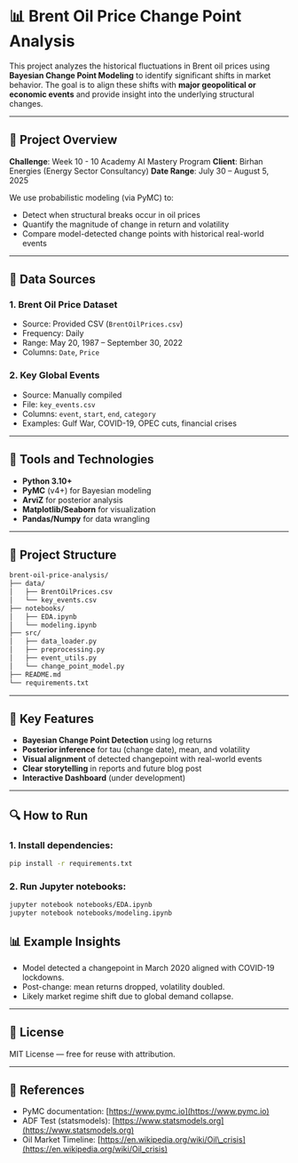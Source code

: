 
# 📊 Brent Oil Price Change Point Analysis

This project analyzes the historical fluctuations in Brent oil prices using **Bayesian Change Point Modeling** to identify significant shifts in market behavior. The goal is to align these shifts with **major geopolitical or economic events** and provide insight into the underlying structural changes.

---

## 🚀 Project Overview

**Challenge**: Week 10 - 10 Academy AI Mastery Program
**Client**: Birhan Energies (Energy Sector Consultancy)
**Date Range**: July 30 – August 5, 2025

We use probabilistic modeling (via PyMC) to:

* Detect when structural breaks occur in oil prices
* Quantify the magnitude of change in return and volatility
* Compare model-detected change points with historical real-world events

---

## 📅 Data Sources

### 1. **Brent Oil Price Dataset**

* Source: Provided CSV (`BrentOilPrices.csv`)
* Frequency: Daily
* Range: May 20, 1987 – September 30, 2022
* Columns: `Date`, `Price`

### 2. **Key Global Events**

* Source: Manually compiled
* File: `key_events.csv`
* Columns: `event`, `start`, `end`, `category`
* Examples: Gulf War, COVID-19, OPEC cuts, financial crises

---

## 🧱 Tools and Technologies

* **Python 3.10+**
* **PyMC** (v4+) for Bayesian modeling
* **ArviZ** for posterior analysis
* **Matplotlib/Seaborn** for visualization
* **Pandas/Numpy** for data wrangling
---

## 🔄 Project Structure

```bash
brent-oil-price-analysis/
├── data/
│   ├── BrentOilPrices.csv
│   └── key_events.csv
├── notebooks/
│   ├── EDA.ipynb
│   └── modeling.ipynb
├── src/
│   ├── data_loader.py
│   ├── preprocessing.py
│   ├── event_utils.py
│   └── change_point_model.py
├── README.md
└── requirements.txt
```

---

## 🥇 Key Features

* **Bayesian Change Point Detection** using log returns
* **Posterior inference** for tau (change date), mean, and volatility
* **Visual alignment** of detected changepoint with real-world events
* **Clear storytelling** in reports and future blog post
* **Interactive Dashboard** (under development)

---

## 🔍 How to Run

### 1. Install dependencies:

```bash
pip install -r requirements.txt
```

### 2. Run Jupyter notebooks:

```bash
jupyter notebook notebooks/EDA.ipynb
jupyter notebook notebooks/modeling.ipynb
```

## 📊 Example Insights

* Model detected a changepoint in March 2020 aligned with COVID-19 lockdowns.
* Post-change: mean returns dropped, volatility doubled.
* Likely market regime shift due to global demand collapse.


---

## 📄 License

MIT License — free for reuse with attribution.

---

## 🔗 References

* PyMC documentation: [https://www.pymc.io](https://www.pymc.io)
* ADF Test (statsmodels): [https://www.statsmodels.org](https://www.statsmodels.org)
* Oil Market Timeline: [https://en.wikipedia.org/wiki/Oil\_crisis](https://en.wikipedia.org/wiki/Oil_crisis)
